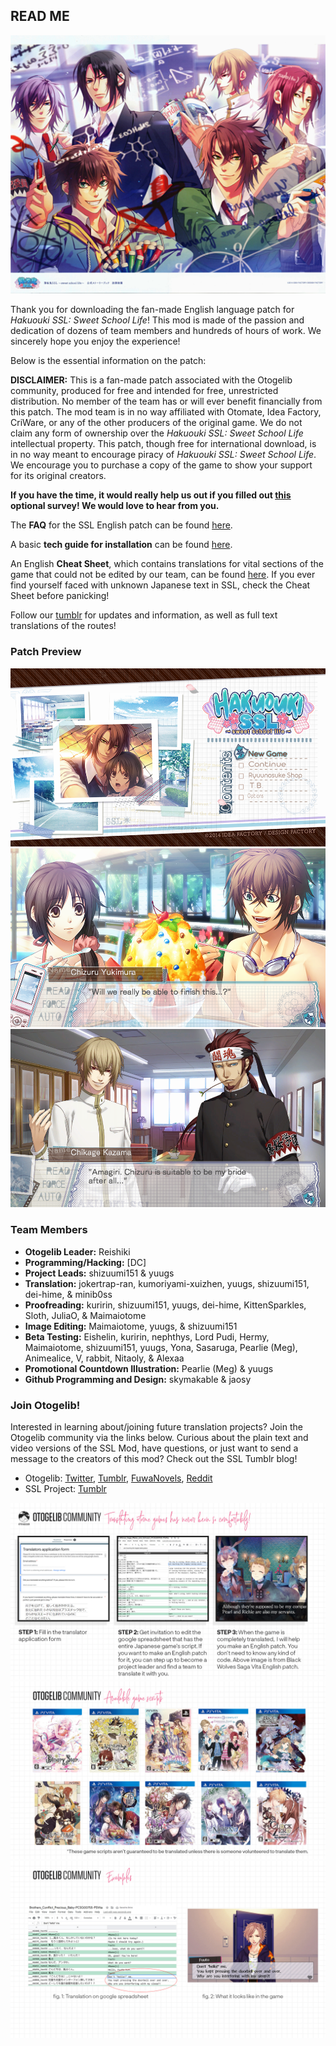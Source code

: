 ## READ ME

![promoimage](https://github.com/HakuoGakuen/HakuoGakuen/blob/main/images/promoimage.jpg)

Thank you for downloading the fan-made English language patch for *Hakuouki SSL: Sweet School Life*! This mod is made of the passion and dedication of dozens of team members and hundreds of hours of work. We sincerely hope you enjoy the experience! 

Below is the essential information on the patch:

**DISCLAIMER:** This is a fan-made patch associated with the Otogelib community, produced for free and intended for free, unrestricted distribution. No member of the team has or will ever benefit financially from this patch. The mod team is in no way affiliated with Otomate, Idea Factory, CriWare, or any of the other producers of the original game. We do not claim any form of ownership over the *Hakuouki SSL: Sweet School Life* intellectual property. This patch, though free for international download, is in no way meant to encourage piracy of *Hakuouki SSL: Sweet School Life*. We encourage you to purchase a copy of the game to show your support for its original creators. 

**If you have the time, it would really help us out if you filled out [this](https://forms.gle/qtRpbuxkKsDg3ZYy8) optional survey! We would love to hear from you.**

The **FAQ** for the SSL English patch can be found [here](https://docs.google.com/document/d/10XdqLGyPrLjtMaip5bgu8ttlT2OYw9nfTGpIqDcX_8w).

A basic **tech guide for installation** can be found [here](https://docs.google.com/document/d/1AYXDBBD6GTnDk_fBdjlabYx-524N2Ah27UuYoaWcd1Y).

An English **Cheat Sheet**, which contains translations for vital sections of the game that could not be edited by our team, can be found [here](https://docs.google.com/document/d/14mwXNN0Yr5w5QOdgfkgiQgQbk2QM7QQs2Zb2Y-jgydE). If you ever find yourself faced with unknown Japanese text in SSL, check the Cheat Sheet before panicking!

Follow our [tumblr](https://hakuogakuen.tumblr.com/) for updates and information, as well as full text translations of the routes!

### Patch Preview
![current available scripts](https://github.com/HakuoGakuen/HakuoGakuen/blob/main/images/ssl_preview_1.png)
![current available scripts](https://github.com/HakuoGakuen/HakuoGakuen/blob/main/images/ssl_preview_2.png)
![current available scripts](https://github.com/HakuoGakuen/HakuoGakuen/blob/main/images/ssl_preview_3.png)


### Team Members
- **Otogelib Leader:** Reishiki
- **Programming/Hacking:** [DC] 
- **Project Leads:** shizuumi151 & yuugs
- **Translation:** jokertrap-ran, kumoriyami-xuizhen, yuugs, shizuumi151, dei-hime, & minib0ss
- **Proofreading:** kuririn, shizuumi151, yuugs, dei-hime, KittenSparkles, Sloth, JuliaO, & Maimaiotome
- **Image Editing:** Maimaiotome, yuugs, & shizuumi151
- **Beta Testing:** Eishelin, kuririn, nephthys, Lord Pudi, Hermy, Maimaiotome, shizuumi151, yuugs, Yona, Sasaruga, Pearlie (Meg), Animealice, V, rabbit, Nitaoly, & Alexaa
- **Promotional Countdown Illustration:** Pearlie (Meg) & yuugs 
- **Github Programming and Design:** skymakable & jaosy

### Join Otogelib!
Interested in learning about/joining future translation projects? Join the Otogelib community via the links below. Curious about the plain text and video versions of the SSL Mod, have questions, or just want to send a message to the creators of this mod? Check out the SSL Tumblr blog!

- Otogelib: [Twitter](https://twitter.com/otogelib?lang=en), [Tumblr](https://otogelib.tumblr.com/), [FuwaNovels](https://forums.fuwanovel.net/topic/23370-fan-translation-otogelib%E2%80%94various-vita-otome-games-translations-community-project/), [Reddit](https://www.reddit.com/r/otomegames/comments/dcvpw2/otogeliba_new_community_otome_game_fan/)
- SSL Project: [Tumblr](https://hakuogakuen.tumblr.com/) 

![otogelib process](https://github.com/HakuoGakuen/HakuoGakuen/blob/main/images/otogelib_process.jpg)
![current available scripts](https://github.com/HakuoGakuen/HakuoGakuen/blob/main/images/otogelib_available_scripts.jpg)
![otogelib example](https://github.com/HakuoGakuen/HakuoGakuen/blob/main/images/otogelib_examples.jpg)
